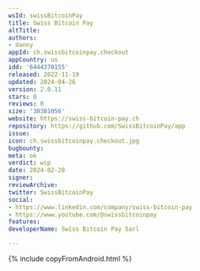 ```yaml
---
wsId: swissBitcoinPay
title: Swiss Bitcoin Pay
altTitle: 
authors:
- danny
appId: ch.swissbitcoinpay.checkout
appCountry: us
idd: '6444370155'
released: 2022-11-19
updated: 2024-04-26
version: 2.0.11
stars: 0
reviews: 0
size: '30381056'
website: https://swiss-bitcoin-pay.ch
repository: https://github.com/SwissBitcoinPay/app
issue: 
icon: ch.swissbitcoinpay.checkout.jpg
bugbounty: 
meta: ok
verdict: wip
date: 2024-02-28
signer: 
reviewArchive: 
twitter: SwissBitcoinPay
social:
- https://www.linkedin.com/company/swiss-bitcoin-pay
- https://www.youtube.com/@swissbitcoinpay
features: 
developerName: Swiss Bitcoin Pay Sarl

---
```


{% include copyFromAndroid.html %}